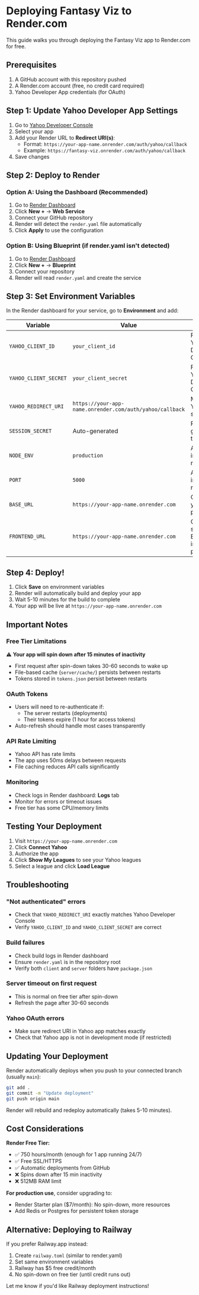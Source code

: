 # Deploying Fantasy Viz to Render.com

This guide walks you through deploying the Fantasy Viz app to Render.com for free.

## Prerequisites

1. A GitHub account with this repository pushed
2. A Render.com account (free, no credit card required)
3. Yahoo Developer App credentials (for OAuth)

## Step 1: Update Yahoo Developer App Settings

1. Go to [Yahoo Developer Console](https://developer.yahoo.com/apps/)
2. Select your app
3. Add your Render URL to **Redirect URI(s)**:
   - Format: `https://your-app-name.onrender.com/auth/yahoo/callback`
   - Example: `https://fantasy-viz.onrender.com/auth/yahoo/callback`
4. Save changes

## Step 2: Deploy to Render

### Option A: Using the Dashboard (Recommended)

1. Go to [Render Dashboard](https://dashboard.render.com/)
2. Click **New +** → **Web Service**
3. Connect your GitHub repository
4. Render will detect the `render.yaml` file automatically
5. Click **Apply** to use the configuration

### Option B: Using Blueprint (if render.yaml isn't detected)

1. Go to [Render Dashboard](https://dashboard.render.com/)
2. Click **New +** → **Blueprint**
3. Connect your repository
4. Render will read `render.yaml` and create the service

## Step 3: Set Environment Variables

In the Render dashboard for your service, go to **Environment** and add:

| Variable              | Value                                                    | Notes                                     |
| --------------------- | -------------------------------------------------------- | ----------------------------------------- |
| `YAHOO_CLIENT_ID`     | `your_client_id`                                         | From Yahoo Developer Console              |
| `YAHOO_CLIENT_SECRET` | `your_client_secret`                                     | From Yahoo Developer Console              |
| `YAHOO_REDIRECT_URI`  | `https://your-app-name.onrender.com/auth/yahoo/callback` | Must match Yahoo app settings             |
| `SESSION_SECRET`      | Auto-generated                                           | Render will generate this                 |
| `NODE_ENV`            | `production`                                             | Already set in render.yaml                |
| `PORT`                | `5000`                                                   | Already set in render.yaml                |
| `BASE_URL`            | `https://your-app-name.onrender.com`                     | Optional - your app's public URL          |
| `FRONTEND_URL`        | `https://your-app-name.onrender.com`                     | Optional - same as BASE_URL in production |

## Step 4: Deploy!

1. Click **Save** on environment variables
2. Render will automatically build and deploy your app
3. Wait 5-10 minutes for the build to complete
4. Your app will be live at `https://your-app-name.onrender.com`

## Important Notes

### Free Tier Limitations

⚠️ **Your app will spin down after 15 minutes of inactivity**

- First request after spin-down takes 30-60 seconds to wake up
- File-based cache (`server/cache/`) persists between restarts
- Tokens stored in `tokens.json` persist between restarts

### OAuth Tokens

- Users will need to re-authenticate if:
  - The server restarts (deployments)
  - Their tokens expire (1 hour for access tokens)
- Auto-refresh should handle most cases transparently

### API Rate Limiting

- Yahoo API has rate limits
- The app uses 50ms delays between requests
- File caching reduces API calls significantly

### Monitoring

- Check logs in Render dashboard: **Logs** tab
- Monitor for errors or timeout issues
- Free tier has some CPU/memory limits

## Testing Your Deployment

1. Visit `https://your-app-name.onrender.com`
2. Click **Connect Yahoo**
3. Authorize the app
4. Click **Show My Leagues** to see your Yahoo leagues
5. Select a league and click **Load League**

## Troubleshooting

### "Not authenticated" errors

- Check that `YAHOO_REDIRECT_URI` exactly matches Yahoo Developer Console
- Verify `YAHOO_CLIENT_ID` and `YAHOO_CLIENT_SECRET` are correct

### Build failures

- Check build logs in Render dashboard
- Ensure `render.yaml` is in the repository root
- Verify both `client` and `server` folders have `package.json`

### Server timeout on first request

- This is normal on free tier after spin-down
- Refresh the page after 30-60 seconds

### Yahoo OAuth errors

- Make sure redirect URI in Yahoo app matches exactly
- Check that Yahoo app is not in development mode (if restricted)

## Updating Your Deployment

Render automatically deploys when you push to your connected branch (usually `main`):

```bash
git add .
git commit -m "Update deployment"
git push origin main
```

Render will rebuild and redeploy automatically (takes 5-10 minutes).

## Cost Considerations

**Render Free Tier:**

- ✅ 750 hours/month (enough for 1 app running 24/7)
- ✅ Free SSL/HTTPS
- ✅ Automatic deployments from GitHub
- ❌ Spins down after 15 min inactivity
- ❌ 512MB RAM limit

**For production use**, consider upgrading to:

- Render Starter plan ($7/month): No spin-down, more resources
- Add Redis or Postgres for persistent token storage

## Alternative: Deploying to Railway

If you prefer Railway.app instead:

1. Create `railway.toml` (similar to render.yaml)
2. Set same environment variables
3. Railway has $5 free credit/month
4. No spin-down on free tier (until credit runs out)

Let me know if you'd like Railway deployment instructions!
